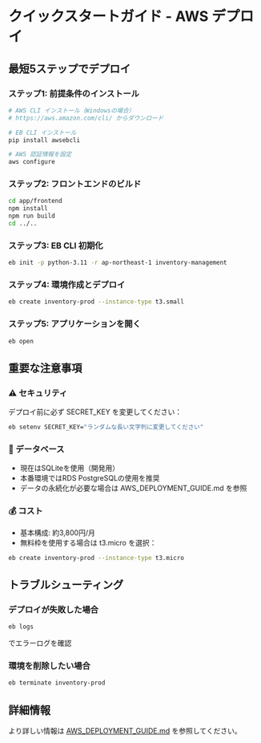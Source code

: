 # クイックスタートガイド - AWS デプロイ

## 最短5ステップでデプロイ

### ステップ1: 前提条件のインストール
```bash
# AWS CLI インストール（Windowsの場合）
# https://aws.amazon.com/cli/ からダウンロード

# EB CLI インストール
pip install awsebcli

# AWS 認証情報を設定
aws configure
```

### ステップ2: フロントエンドのビルド
```bash
cd app/frontend
npm install
npm run build
cd ../..
```

### ステップ3: EB CLI 初期化
```bash
eb init -p python-3.11 -r ap-northeast-1 inventory-management
```

### ステップ4: 環境作成とデプロイ
```bash
eb create inventory-prod --instance-type t3.small
```

### ステップ5: アプリケーションを開く
```bash
eb open
```

## 重要な注意事項

### ⚠️ セキュリティ
デプロイ前に必ず SECRET_KEY を変更してください：
```bash
eb setenv SECRET_KEY="ランダムな長い文字列に変更してください"
```

### 💾 データベース
- 現在はSQLiteを使用（開発用）
- 本番環境ではRDS PostgreSQLの使用を推奨
- データの永続化が必要な場合は AWS_DEPLOYMENT_GUIDE.md を参照

### 💰 コスト
- 基本構成: 約3,800円/月
- 無料枠を使用する場合は t3.micro を選択：
```bash
eb create inventory-prod --instance-type t3.micro
```

## トラブルシューティング

### デプロイが失敗した場合
```bash
eb logs
```
でエラーログを確認

### 環境を削除したい場合
```bash
eb terminate inventory-prod
```

## 詳細情報
より詳しい情報は [AWS_DEPLOYMENT_GUIDE.md](./AWS_DEPLOYMENT_GUIDE.md) を参照してください。
